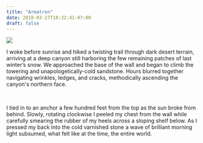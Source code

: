 ```yaml
---
title: "Armatron"
date: 2018-03-27T18:32:41-07:00
draft: false
---
```


![](https://d17enza3bfujl8.cloudfront.net/honnold.jpeg)
<br>

I woke before sunrise and hiked a twisting trail through dark desert terrain, 
arriving at a deep canyon still harboring the few remaining patches of last winter’s snow. 
We approached the base of the wall and began to climb the towering and unapologetically-cold sandstone. 
Hours blurred together navigating wrinkles, ledges, and cracks, methodically ascending the canyon's
northern face. 

<br>

I tied in to an anchor a few hundred feet from the top as the
sun broke from behind. Slowly, rotating clockwise I peeled my chest from the wall while
carefully smearing the rubber of my heels across a sloping shelf below. 
As I pressed my back into the cold varnished stone a wave of brilliant morning light 
subsumed, what felt like at the time, the entire world.
